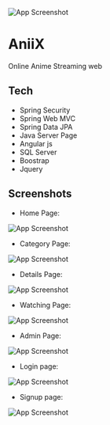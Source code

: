 ![App Screenshot](https://cdn.discordapp.com/attachments/1197135161746272316/1197705175478063164/Them_tieu_e.png?ex=65bc3cde&is=65a9c7de&hm=e5f6408bbc8e426cd78b18877993383762589b429751d7130a3442093adc0b4e&)

# AniiX
Online Anime Streaming web 



## Tech

- Spring Security
- Spring Web MVC
- Spring Data JPA
- Java Server Page
- Angular js
- SQL Server
- Boostrap 
- Jquery


## Screenshots
- Home Page:
  
![App Screenshot](https://cdn.discordapp.com/attachments/1197135161746272316/1197234783701450803/screencapture-localhost-8080-2024-01-18-00_42_53.png?ex=65ba86c7&is=65a811c7&hm=39de148485f1c0fced0fcc3bd7992f1ce87d2c383ccbe21038a69d5f9454fdf8&)



- Category Page:
  
![App Screenshot](https://cdn.discordapp.com/attachments/1197135161746272316/1197280198262001814/screencapture-localhost-8080-category-16-2024-01-18-03_43_28.png?ex=65bab113&is=65a83c13&hm=ca7abab0f95df7a1bc8a54dec571bf30a6b02544df46cc50c8eda55c29315126&)



- Details Page:
  
![App Screenshot](https://cdn.discordapp.com/attachments/1197135161746272316/1197280940683178134/screencapture-localhost-8080-flim-1-2024-01-18-03_46_38.png?ex=65bab1c4&is=65a83cc4&hm=d4d4e9cec4d45caa2eafa4e1d8c5fd34af3aca2e1369e3c7177afdbe9325f1a4&)





- Watching Page:
  
![App Screenshot](https://cdn.discordapp.com/attachments/1197135161746272316/1197702980770738256/image.png?ex=65bc3ad2&is=65a9c5d2&hm=8d3df6ba7137fc1e2518eb9df6c9a83b0388cc756521422c31f9c0178f97e499&)



- Admin Page:
  
![App Screenshot](https://cdn.discordapp.com/attachments/1197135161746272316/1197704400387452958/image.png?ex=65bc3c25&is=65a9c725&hm=edab928fad4baf028f460df0ef028c8c70f9a01f78344a60d88b1db4bcf50f16&)


- Login page:
  
![App Screenshot](https://cdn.discordapp.com/attachments/1197135161746272316/1198113594039083008/image.png?ex=65bdb93c&is=65ab443c&hm=704d5af3d961318d5208a42a8875afdd5d151537a365a014630a32801e6ac70d&)

- Signup page:
  
![App Screenshot](https://cdn.discordapp.com/attachments/1197135161746272316/1198113697286078504/image.png?ex=65bdb955&is=65ab4455&hm=a3e3e7340841ceb5d66c9c25ef59b607d4ff87c3b18ea2941fef3004ad6caac2&)

